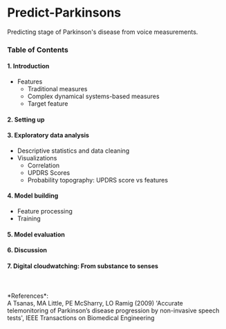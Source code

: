# Predict-Parkinsons
Predicting stage of Parkinson's disease from voice measurements.

### Table of Contents
#### 1. Introduction
  * Features 
    - Traditional measures
    - Complex dynamical systems-based measures
    - Target feature

#### 2. Setting up

#### 3. Exploratory data analysis
  * Descriptive statistics and data cleaning
  * Visualizations
    - Correlation
    - UPDRS Scores
    - Probability topography: UPDRS score vs features
    
#### 4. Model building
  * Feature processing
  * Training  
  
#### 5. Model evaluation

#### 6. Discussion

#### 7. Digital cloudwatching: From substance to senses

<br>
<br>
*References*: 
<br>
A Tsanas, MA Little, PE McSharry, LO Ramig (2009) 
'Accurate telemonitoring of Parkinson’s disease progression by non-invasive speech tests', 
IEEE Transactions on Biomedical Engineering
